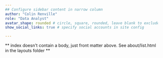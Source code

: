 ```yaml
---
## Configure sidebar content in narrow column
author: "Colin Renville"
role: "Data Analyst"
avatar_shape: rounded # circle, square, rounded, leave blank to exclude
show_social_links: true # specify social accounts in site config

---
```


** index doesn't contain a body, just front matter above.
See about/list.html in the layouts folder **